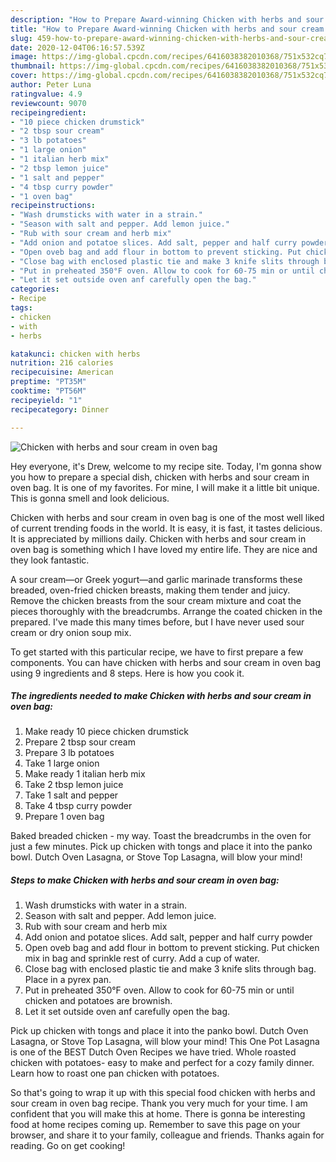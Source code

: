 ```yaml
---
description: "How to Prepare Award-winning Chicken with herbs and sour cream in oven bag"
title: "How to Prepare Award-winning Chicken with herbs and sour cream in oven bag"
slug: 459-how-to-prepare-award-winning-chicken-with-herbs-and-sour-cream-in-oven-bag
date: 2020-12-04T06:16:57.539Z
image: https://img-global.cpcdn.com/recipes/6416038382010368/751x532cq70/chicken-with-herbs-and-sour-cream-in-oven-bag-recipe-main-photo.jpg
thumbnail: https://img-global.cpcdn.com/recipes/6416038382010368/751x532cq70/chicken-with-herbs-and-sour-cream-in-oven-bag-recipe-main-photo.jpg
cover: https://img-global.cpcdn.com/recipes/6416038382010368/751x532cq70/chicken-with-herbs-and-sour-cream-in-oven-bag-recipe-main-photo.jpg
author: Peter Luna
ratingvalue: 4.9
reviewcount: 9070
recipeingredient:
- "10 piece chicken drumstick"
- "2 tbsp sour cream"
- "3 lb potatoes"
- "1 large onion"
- "1 italian herb mix"
- "2 tbsp lemon juice"
- "1 salt and pepper"
- "4 tbsp curry powder"
- "1 oven bag"
recipeinstructions:
- "Wash drumsticks with water in a strain."
- "Season with salt and pepper. Add lemon juice."
- "Rub with sour cream and herb mix"
- "Add onion and potatoe slices. Add salt, pepper and half curry powder"
- "Open oveb bag and add flour in bottom to prevent sticking. Put chicken mix in bag and sprinkle rest of curry. Add a cup of water."
- "Close bag with enclosed plastic tie and make 3 knife slits through bag. Place in a pyrex pan."
- "Put in preheated 350°F oven. Allow to cook for 60-75 min or until chicken and potatoes are brownish."
- "Let it set outside oven anf carefully open the bag."
categories:
- Recipe
tags:
- chicken
- with
- herbs

katakunci: chicken with herbs 
nutrition: 216 calories
recipecuisine: American
preptime: "PT35M"
cooktime: "PT56M"
recipeyield: "1"
recipecategory: Dinner

---
```



![Chicken with herbs and sour cream in oven bag](https://img-global.cpcdn.com/recipes/6416038382010368/751x532cq70/chicken-with-herbs-and-sour-cream-in-oven-bag-recipe-main-photo.jpg)

Hey everyone, it's Drew, welcome to my recipe site. Today, I'm gonna show you how to prepare a special dish, chicken with herbs and sour cream in oven bag. It is one of my favorites. For mine, I will make it a little bit unique. This is gonna smell and look delicious.

Chicken with herbs and sour cream in oven bag is one of the most well liked of current trending foods in the world. It is easy, it is fast, it tastes delicious. It is appreciated by millions daily. Chicken with herbs and sour cream in oven bag is something which I have loved my entire life. They are nice and they look fantastic.

A sour cream—or Greek yogurt—and garlic marinade transforms these breaded, oven-fried chicken breasts, making them tender and juicy. Remove the chicken breasts from the sour cream mixture and coat the pieces thoroughly with the breadcrumbs. Arrange the coated chicken in the prepared. I&#39;ve made this many times before, but I have never used sour cream or dry onion soup mix.


To get started with this particular recipe, we have to first prepare a few components. You can have chicken with herbs and sour cream in oven bag using 9 ingredients and 8 steps. Here is how you cook it.

<!--inarticleads1-->

##### The ingredients needed to make Chicken with herbs and sour cream in oven bag:

1. Make ready 10 piece chicken drumstick
1. Prepare 2 tbsp sour cream
1. Prepare 3 lb potatoes
1. Take 1 large onion
1. Make ready 1 italian herb mix
1. Take 2 tbsp lemon juice
1. Take 1 salt and pepper
1. Take 4 tbsp curry powder
1. Prepare 1 oven bag


Baked breaded chicken - my way. Toast the breadcrumbs in the oven for just a few minutes. Pick up chicken with tongs and place it into the panko bowl. Dutch Oven Lasagna, or Stove Top Lasagna, will blow your mind! 

<!--inarticleads2-->

##### Steps to make Chicken with herbs and sour cream in oven bag:

1. Wash drumsticks with water in a strain.
1. Season with salt and pepper. Add lemon juice.
1. Rub with sour cream and herb mix
1. Add onion and potatoe slices. Add salt, pepper and half curry powder
1. Open oveb bag and add flour in bottom to prevent sticking. Put chicken mix in bag and sprinkle rest of curry. Add a cup of water.
1. Close bag with enclosed plastic tie and make 3 knife slits through bag. Place in a pyrex pan.
1. Put in preheated 350°F oven. Allow to cook for 60-75 min or until chicken and potatoes are brownish.
1. Let it set outside oven anf carefully open the bag.


Pick up chicken with tongs and place it into the panko bowl. Dutch Oven Lasagna, or Stove Top Lasagna, will blow your mind! This One Pot Lasagna is one of the BEST Dutch Oven Recipes we have tried. Whole roasted chicken with potatoes- easy to make and perfect for a cozy family dinner. Learn how to roast one pan chicken with potatoes. 

So that's going to wrap it up with this special food chicken with herbs and sour cream in oven bag recipe. Thank you very much for your time. I am confident that you will make this at home. There is gonna be interesting food at home recipes coming up. Remember to save this page on your browser, and share it to your family, colleague and friends. Thanks again for reading. Go on get cooking!
